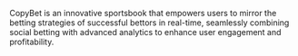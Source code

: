 CopyBet is an innovative sportsbook that empowers users to mirror the betting strategies of successful bettors in real-time, seamlessly combining social betting with advanced analytics to enhance user engagement and profitability.